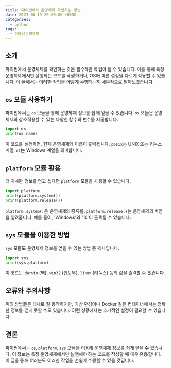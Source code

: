 ```yaml
---
title: 파이썬에서 운영체제 확인하는 방법
date: 2023-08-19 20:00:00 +0900
categories:
  - python
tags:
  - 파이썬운영체제
---
```


## 소개
파이썬에서 운영체제를 확인하는 것은 필수적인 작업이 될 수 있습니다. 이를 통해 특정 운영체제에서만 실행되는 코드를 작성하거나, OS에 따른 설정을 다르게 적용할 수 있습니다. 이 글에서는 이러한 작업을 어떻게 수행하는지 세부적으로 알아보겠습니다.

## `os` 모듈 사용하기
파이썬에서는 `os` 모듈을 통해 운영체제 정보를 쉽게 얻을 수 있습니다. `os` 모듈은 운영체제와 상호작용할 수 있는 다양한 함수와 변수를 제공합니다.

```python
import os
print(os.name)
```

이 코드를 실행하면, 현재 운영체제의 이름이 출력됩니다. `posix`는 UNIX 또는 리눅스 계열, `nt`는 Windows 계열을 의미합니다.

## `platform` 모듈 활용
더 자세한 정보를 얻고 싶다면 `platform` 모듈을 사용할 수 있습니다.

```python
import platform
print(platform.system())
print(platform.release())
```

`platform.system()`은 운영체제의 종류를, `platform.release()`는 운영체제의 버전을 알려줍니다. 예를 들어, 'Windows'와 '10'이 출력될 수 있습니다.

## `sys` 모듈을 이용한 방법
`sys` 모듈도 운영체제 정보를 얻을 수 있는 방법 중 하나입니다.

```python
import sys
print(sys.platform)
```

이 코드는 `darwin` (맥), `win32` (윈도우), `linux` (리눅스) 등의 값을 출력할 수 있습니다.

## 오류와 주의사항
위의 방법들은 대체로 잘 동작하지만, 가상 환경이나 Docker 같은 컨테이너에서는 정확한 정보를 얻지 못할 수도 있습니다. 이런 상황에서는 추가적인 설정이 필요할 수 있습니다.

## 결론
파이썬에서는 `os`, `platform`, `sys` 모듈을 이용해 운영체제 정보를 쉽게 얻을 수 있습니다. 이 정보는 특정 운영체제에서만 실행해야 하는 코드를 작성할 때 매우 유용합니다. 이 글을 통해 여러분도 이러한 작업을 손쉽게 수행할 수 있을 것입니다.